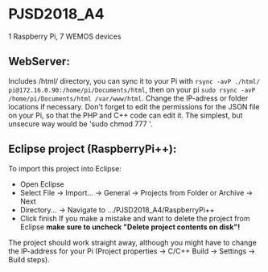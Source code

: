 PJSD2018_A4
===========
1 Raspberry Pi, 7 WEMOS devices

## WebServer:
Includes /html/ directory, you can sync it to your Pi with `rsync -avP ./html/ pi@172.16.0.90:/home/pi/Documents/html`, then on your pi `sudo rsync -avP /home/pi/Documents/html /var/www/html`.
Change the IP-adress or folder locations if necessary. Don't forget to edit the permissions for the JSON file on your Pi, so that the PHP and C++ code can edit it. The simplest, but unsecure way would be 'sudo chmod 777 <json file>'.

## Eclipse project (RaspberryPi++):
To import this project into Eclipse:
* Open Eclipse
* Select File -> Import... -> General -> Projects from Folder or Archive -> Next
* Directory... -> Navigate to .../PJSD2018_A4/RaspberryPi++
* Click finish
If you make a mistake and want to delete the project from Eclipse **make sure to uncheck "Delete project contents on disk"!**

The project should work straight away, although you might have to change the IP-address for your Pi (Project properties -> C/C++ Build -> Settings -> Build steps).
